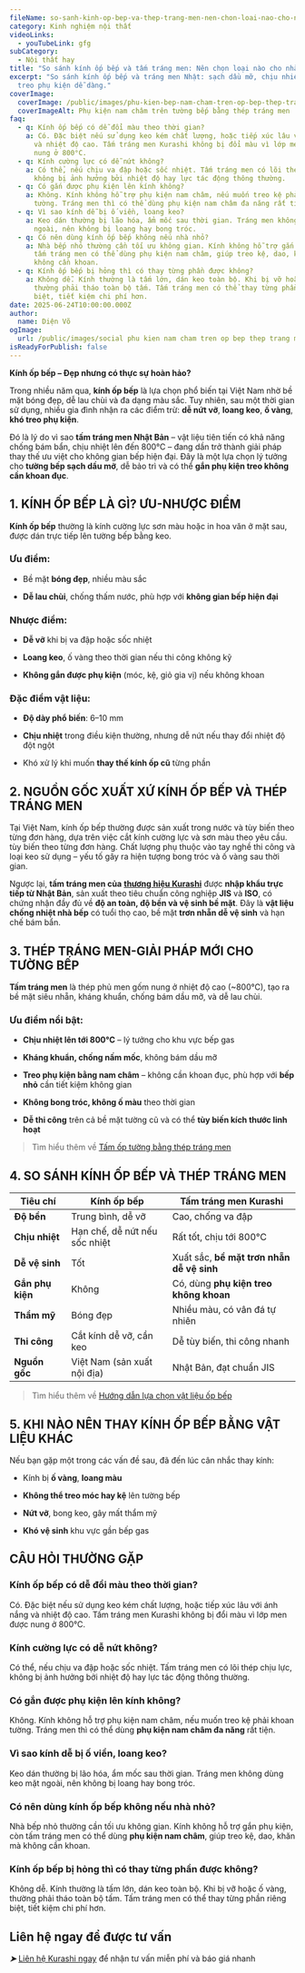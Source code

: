 ```yaml
---
fileName: so-sanh-kinh-op-bep-va-thep-trang-men-nen-chon-loai-nao-cho-nha-bep-hien-dai
category: Kinh nghiệm nội thất
videoLinks:
  - youTubeLink: gfg
subCategory:
  - Nội thất hay
title: "So sánh kính ốp bếp và tấm tráng men: Nên chọn loại nào cho nhà bếp hiện đại?"
excerpt: "So sánh kính ốp bếp và tráng men Nhật: sạch dầu mỡ, chịu nhiệt 800°C,
  treo phụ kiện dễ dàng."
coverImage:
  coverImage: /public/images/phu-kien-bep-nam-cham-tren-op-bep-thep-trang-men.webp
  coverImageAlt: Phụ kiện nam châm trên tường bếp bằng thép tráng men
faq:
  - q: Kính ốp bếp có dễ đổi màu theo thời gian?
    a: Có. Đặc biệt nếu sử dụng keo kém chất lượng, hoặc tiếp xúc lâu với ánh nắng
      và nhiệt độ cao. Tấm tráng men Kurashi không bị đổi màu vì lớp men được
      nung ở 800°C.
  - q: Kính cường lực có dễ nứt không?
    a: Có thể, nếu chịu va đập hoặc sốc nhiệt. Tấm tráng men có lõi thép chịu lực,
      không bị ảnh hưởng bởi nhiệt độ hay lực tác động thông thường.
  - q: Có gắn được phụ kiện lên kính không?
    a: Không. Kính không hỗ trợ phụ kiện nam châm, nếu muốn treo kệ phải khoan
      tường. Tráng men thì có thể dùng phụ kiện nam châm đa năng rất tiện.
  - q: Vì sao kính dễ bị ố viền, loang keo?
    a: Keo dán thường bị lão hóa, ẩm mốc sau thời gian. Tráng men không dùng keo mặt
      ngoài, nên không bị loang hay bong tróc.
  - q: Có nên dùng kính ốp bếp không nếu nhà nhỏ?
    a: Nhà bếp nhỏ thường cần tối ưu không gian. Kính không hỗ trợ gắn phụ kiện, còn
      tấm tráng men có thể dùng phụ kiện nam châm, giúp treo kệ, dao, khăn mà
      không cần khoan.
  - q: Kính ốp bếp bị hỏng thì có thay từng phần được không?
    a: Không dễ. Kính thường là tấm lớn, dán keo toàn bộ. Khi bị vỡ hoặc ố vàng,
      thường phải tháo toàn bộ tấm. Tấm tráng men có thể thay từng phần riêng
      biệt, tiết kiệm chi phí hơn.
date: 2025-06-24T10:00:00.000Z
author:
  name: Diện Võ
ogImage:
  url: /public/images/social phu kien nam cham tren op bep thep trang men.jpg
isReadyForPublish: false
---
```

**Kính ốp bếp – Đẹp nhưng có thực sự hoàn hảo?**

Trong nhiều năm qua, **kính ốp bếp** là lựa chọn phổ biến tại Việt Nam nhờ bề mặt bóng đẹp, dễ lau chùi và đa dạng màu sắc. Tuy nhiên, sau một thời gian sử dụng, nhiều gia đình nhận ra các điểm trừ: **dễ nứt vỡ**, **loang keo**, **ố vàng**, **khó treo phụ kiện**.

Đó là lý do vì sao **tấm tráng men Nhật Bản** – vật liệu tiên tiến có khả năng chống bám bẩn, chịu nhiệt lên đến 800°C – đang dần trở thành giải pháp thay thế ưu việt cho không gian bếp hiện đại. Đây là một lựa chọn lý tưởng cho **tường bếp sạch dầu mỡ**, dễ bảo trì và có thể **gắn phụ kiện treo không cần khoan đục**.

## 1\. KÍNH ỐP BẾP LÀ GÌ? ƯU-NHƯỢC ĐIỂM

**Kính ốp bếp** thường là kính cường lực sơn màu hoặc in hoa văn ở mặt sau, được dán trực tiếp lên tường bếp bằng keo.

### Ưu điểm:

*   Bề mặt **bóng đẹp**, nhiều màu sắc
    
*   **Dễ lau chùi**, chống thấm nước, phù hợp với **không gian bếp hiện đại**
    

### Nhược điểm:

*   **Dễ vỡ** khi bị va đập hoặc sốc nhiệt
    
*   **Loang keo**, ố vàng theo thời gian nếu thi công không kỹ
    
*   **Không gắn được phụ kiện** (móc, kệ, giỏ gia vị) nếu không khoan
    

### Đặc điểm vật liệu:

*   **Độ dày phổ biến**: 6–10 mm
    
*   **Chịu nhiệt** trong điều kiện thường, nhưng dễ nứt nếu thay đổi nhiệt độ đột ngột
    
*   Khó xử lý khi muốn **thay thế kính ốp cũ** từng phần
    

## 2\. NGUỒN GỐC XUẤT XỨ KÍNH ỐP BẾP VÀ THÉP TRÁNG MEN

Tại Việt Nam, kính ốp bếp thường được sản xuất trong nước và tùy biến theo từng đơn hàng, dựa trên việc cắt kính cường lực và sơn màu theo yêu cầu. tùy biến theo từng đơn hàng. Chất lượng phụ thuộc vào tay nghề thi công và loại keo sử dụng – yếu tố gây ra hiện tượng bong tróc và ố vàng sau thời gian.

Ngược lại, **tấm tráng men của** [**thương hiệu Kurashi**](https://www.kurashi.com.vn/) được **nhập khẩu trực tiếp từ Nhật Bản**, sản xuất theo tiêu chuẩn công nghiệp **JIS** và **ISO**, có chứng nhận đầy đủ về **độ an toàn, độ bền và vệ sinh bề mặt**. Đây là **vật liệu chống nhiệt nhà bếp** có tuổi thọ cao, bề mặt **trơn nhẵn dễ vệ sinh** và hạn chế bám bẩn.

## 3\. THÉP TRÁNG MEN-GIẢI PHÁP MỚI CHO TƯỜNG BẾP

**Tấm tráng men** là thép phủ men gốm nung ở nhiệt độ cao (~800°C), tạo ra bề mặt siêu nhẵn, kháng khuẩn, chống bám dầu mỡ, và dễ lau chùi.

### Ưu điểm nổi bật:

*   **Chịu nhiệt lên tới 800°C** – lý tưởng cho khu vực bếp gas
    
*   **Kháng khuẩn, chống nấm mốc**, không bám dầu mỡ
    
*   **Treo phụ kiện bằng nam châm** – không cần khoan đục, phù hợp với **bếp nhỏ** cần tiết kiệm không gian
    
*   **Không bong tróc, không ố màu** theo thời gian
    
*   **Dễ thi công** trên cả bề mặt tường cũ và có thể **tùy biến kích thước linh hoạt**
    

> Tìm hiểu thêm về [Tấm ốp tường bằng thép tráng men](https://www.kurashi.com.vn/san-pham/tam-op-tuong-bang-thep-trang-men)

## 4\. SO SÁNH KÍNH ỐP BẾP VÀ THÉP TRÁNG MEN

| **Tiêu chí** | **Kính ốp bếp** | **Tấm tráng men Kurashi** |
| --- | --- | --- |
| **Độ bền** | Trung bình, dễ vỡ | Cao, chống va đập |
| **Chịu nhiệt** | Hạn chế, dễ nứt nếu sốc nhiệt | Rất tốt, chịu tới 800°C |
| **Dễ vệ sinh** | Tốt | Xuất sắc, **bề mặt trơn nhẵn dễ vệ sinh** |
| **Gắn phụ kiện** | Không | Có, dùng **phụ kiện treo không khoan** |
| **Thẩm mỹ** | Bóng đẹp | Nhiều màu, có vân đá tự nhiên |
| **Thi công** | Cắt kính dễ vỡ, cần keo | Dễ tùy biến, thi công nhanh |
| **Nguồn gốc** | Việt Nam (sản xuất nội địa) | Nhật Bản, đạt chuẩn JIS |

> Tìm hiểu thêm về [Hướng dẫn lựa chọn vật liệu ốp bếp](https://www.kurashi.com.vn/blog/huong-dan-lua-chon-vat-lieu-op-bep)

## 5\. KHI NÀO NÊN THAY KÍNH ỐP BẾP BẰNG VẬT LIỆU KHÁC

Nếu bạn gặp một trong các vấn đề sau, đã đến lúc cân nhắc thay kính:

*   Kính bị **ố vàng**, **loang màu**
    
*   **Không thể treo móc hay kệ** lên tường bếp
    
*   **Nứt vỡ**, bong keo, gây mất thẩm mỹ
    
*   **Khó vệ sinh** khu vực gần bếp gas
    

## CÂU HỎI THƯỜNG GẶP

### Kính ốp bếp có dễ đổi màu theo thời gian?

Có. Đặc biệt nếu sử dụng keo kém chất lượng, hoặc tiếp xúc lâu với ánh nắng và nhiệt độ cao. Tấm tráng men Kurashi không bị đổi màu vì lớp men được nung ở 800°C.

### Kính cường lực có dễ nứt không?

Có thể, nếu chịu va đập hoặc sốc nhiệt. Tấm tráng men có lõi thép chịu lực, không bị ảnh hưởng bởi nhiệt độ hay lực tác động thông thường.

### Có gắn được phụ kiện lên kính không?

Không. Kính không hỗ trợ phụ kiện nam châm, nếu muốn treo kệ phải khoan tường. Tráng men thì có thể dùng **phụ kiện nam châm đa năng** rất tiện.

### Vì sao kính dễ bị ố viền, loang keo?

Keo dán thường bị lão hóa, ẩm mốc sau thời gian. Tráng men không dùng keo mặt ngoài, nên không bị loang hay bong tróc.

### Có nên dùng kính ốp bếp không nếu nhà nhỏ?

Nhà bếp nhỏ thường cần tối ưu không gian. Kính không hỗ trợ gắn phụ kiện, còn tấm tráng men có thể dùng **phụ kiện nam châm**, giúp treo kệ, dao, khăn mà không cần khoan.

### Kính ốp bếp bị hỏng thì có thay từng phần được không?

Không dễ. Kính thường là tấm lớn, dán keo toàn bộ. Khi bị vỡ hoặc ố vàng, thường phải tháo toàn bộ tấm. Tấm tráng men có thể thay từng phần riêng biệt, tiết kiệm chi phí hơn.

## Liên hệ ngay để được tư vấn

**_➤_** [Liên hệ Kurashi ngay](https://www.kurashi.com.vn/lien-he) để nhận tư vấn miễn phí và báo giá nhanh